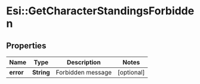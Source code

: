 # Esi::GetCharacterStandingsForbidden

## Properties
Name | Type | Description | Notes
------------ | ------------- | ------------- | -------------
**error** | **String** | Forbidden message | [optional] 


